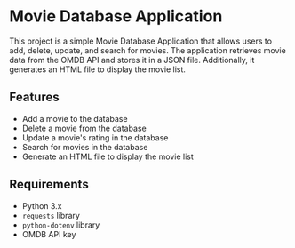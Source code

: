 # Movie Database Application

This project is a simple Movie Database Application that allows users to add, delete, update, and search for movies. The application retrieves movie data from the OMDB API and stores it in a JSON file. Additionally, it generates an HTML file to display the movie list.

## Features

- Add a movie to the database
- Delete a movie from the database
- Update a movie's rating in the database
- Search for movies in the database
- Generate an HTML file to display the movie list

## Requirements

- Python 3.x
- `requests` library
- `python-dotenv` library
- OMDB API key


